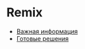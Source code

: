 # Remix

- [Важная информация](important-information/index.md)
- [Готовые решения](ready-solutions/index.md)
